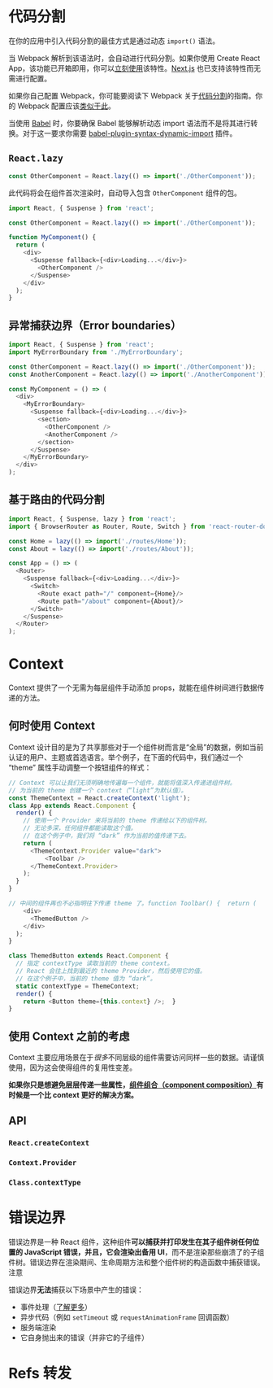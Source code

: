 # 代码分割
在你的应用中引入代码分割的最佳方式是通过动态 `import()` 语法。

当 Webpack 解析到该语法时，会自动进行代码分割。如果你使用 Create React App，该功能已开箱即用，你可以[立刻使用](https://facebook.github.io/create-react-app/docs/code-splitting)该特性。[Next.js](https://nextjs.org/docs/advanced-features/dynamic-import) 也已支持该特性而无需进行配置。

如果你自己配置 Webpack，你可能要阅读下 Webpack 关于[代码分割](https://webpack.docschina.org/guides/code-splitting/)的指南。你的 Webpack 配置应该[类似于此](https://gist.github.com/gaearon/ca6e803f5c604d37468b0091d9959269)。

当使用 [Babel](https://babel.docschina.org/) 时，你要确保 Babel 能够解析动态 import 语法而不是将其进行转换。对于这一要求你需要 [babel-plugin-syntax-dynamic-import](https://yarnpkg.com/en/package/babel-plugin-syntax-dynamic-import) 插件。
## `React.lazy`
```js
const OtherComponent = React.lazy(() => import('./OtherComponent'));
```
此代码将会在组件首次渲染时，自动导入包含 `OtherComponent` 组件的包。

```js
import React, { Suspense } from 'react';

const OtherComponent = React.lazy(() => import('./OtherComponent'));

function MyComponent() {
  return (
    <div>
      <Suspense fallback={<div>Loading...</div>}>
        <OtherComponent />
      </Suspense>
    </div>
  );
}
```
## 异常捕获边界（Error boundaries）
```js
import React, { Suspense } from 'react';
import MyErrorBoundary from './MyErrorBoundary';

const OtherComponent = React.lazy(() => import('./OtherComponent'));
const AnotherComponent = React.lazy(() => import('./AnotherComponent'));

const MyComponent = () => (
  <div>
    <MyErrorBoundary>
      <Suspense fallback={<div>Loading...</div>}>
        <section>
          <OtherComponent />
          <AnotherComponent />
        </section>
      </Suspense>
    </MyErrorBoundary>
  </div>
);
```
## 基于路由的代码分割

```js
import React, { Suspense, lazy } from 'react';
import { BrowserRouter as Router, Route, Switch } from 'react-router-dom';

const Home = lazy(() => import('./routes/Home'));
const About = lazy(() => import('./routes/About'));

const App = () => (
  <Router>
    <Suspense fallback={<div>Loading...</div>}>
      <Switch>
        <Route exact path="/" component={Home}/>
        <Route path="/about" component={About}/>
      </Switch>
    </Suspense>
  </Router>
);
```
# Context
Context 提供了一个无需为每层组件手动添加 props，就能在组件树间进行数据传递的方法。
## 何时使用 Context
Context 设计目的是为了共享那些对于一个组件树而言是“全局”的数据，例如当前认证的用户、主题或首选语言。举个例子，在下面的代码中，我们通过一个 “theme” 属性手动调整一个按钮组件的样式：
```js
// Context 可以让我们无须明确地传遍每一个组件，就能将值深入传递进组件树。
// 为当前的 theme 创建一个 context（“light”为默认值）。
const ThemeContext = React.createContext('light');
class App extends React.Component {
  render() {
    // 使用一个 Provider 来将当前的 theme 传递给以下的组件树。    
    // 无论多深，任何组件都能读取这个值。   
    // 在这个例子中，我们将 “dark” 作为当前的值传递下去。   
    return (
      <ThemeContext.Provider value="dark">      
          <Toolbar />
      </ThemeContext.Provider>
    );
  }
}

// 中间的组件再也不必指明往下传递 theme 了。function Toolbar() {  return (
    <div>
      <ThemedButton />
    </div>
  );
}

class ThemedButton extends React.Component {
  // 指定 contextType 读取当前的 theme context。  
  // React 会往上找到最近的 theme Provider，然后使用它的值。 
  // 在这个例子中，当前的 theme 值为 “dark”。  
  static contextType = ThemeContext;
  render() {
    return <Button theme={this.context} />;  }
}
```
## 使用 Context 之前的考虑
Context 主要应用场景在于*很多*不同层级的组件需要访问同样一些的数据。请谨慎使用，因为这会使得组件的复用性变差。

**如果你只是想避免层层传递一些属性，[组件组合（component composition）](https://react.docschina.org/docs/composition-vs-inheritance.html)有时候是一个比 context 更好的解决方案。**
## API
### `React.createContext`
### `Context.Provider`
### `Class.contextType`
# 错误边界
错误边界是一种 React 组件，这种组件**可以捕获并打印发生在其子组件树任何位置的 JavaScript 错误，并且，它会渲染出备用 UI**，而不是渲染那些崩溃了的子组件树。错误边界在渲染期间、生命周期方法和整个组件树的构造函数中捕获错误。
注意

错误边界**无法**捕获以下场景中产生的错误：

-   事件处理（[了解更多](https://react.docschina.org/docs/error-boundaries.html#how-about-event-handlers)）
-   异步代码（例如 `setTimeout` 或 `requestAnimationFrame` 回调函数）
-   服务端渲染
-   它自身抛出来的错误（并非它的子组件）
# Refs 转发










